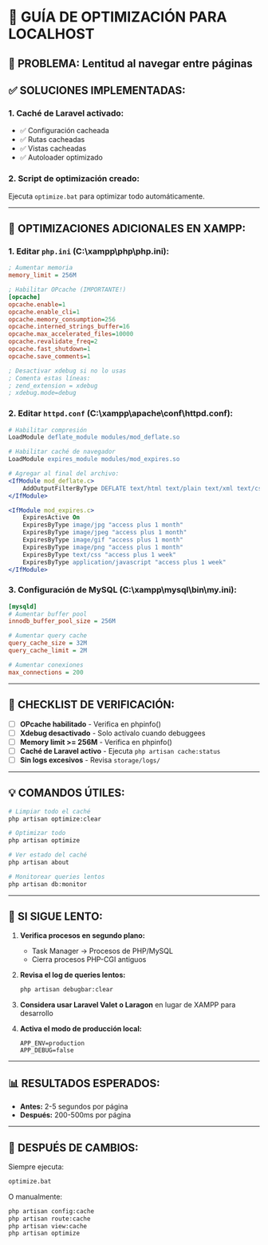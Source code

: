 # 🚀 GUÍA DE OPTIMIZACIÓN PARA LOCALHOST

## 🔴 **PROBLEMA: Lentitud al navegar entre páginas**

## ✅ **SOLUCIONES IMPLEMENTADAS:**

### 1. **Caché de Laravel activado:**
- ✅ Configuración cacheada
- ✅ Rutas cacheadas
- ✅ Vistas cacheadas
- ✅ Autoloader optimizado

### 2. **Script de optimización creado:**
Ejecuta `optimize.bat` para optimizar todo automáticamente.

---

## 🔧 **OPTIMIZACIONES ADICIONALES EN XAMPP:**

### 1. **Editar `php.ini` (C:\xampp\php\php.ini):**

```ini
; Aumentar memoria
memory_limit = 256M

; Habilitar OPcache (IMPORTANTE!)
[opcache]
opcache.enable=1
opcache.enable_cli=1
opcache.memory_consumption=256
opcache.interned_strings_buffer=16
opcache.max_accelerated_files=10000
opcache.revalidate_freq=2
opcache.fast_shutdown=1
opcache.save_comments=1

; Desactivar xdebug si no lo usas
; Comenta estas líneas:
; zend_extension = xdebug
; xdebug.mode=debug
```

### 2. **Editar `httpd.conf` (C:\xampp\apache\conf\httpd.conf):**

```apache
# Habilitar compresión
LoadModule deflate_module modules/mod_deflate.so

# Habilitar caché de navegador
LoadModule expires_module modules/mod_expires.so

# Agregar al final del archivo:
<IfModule mod_deflate.c>
    AddOutputFilterByType DEFLATE text/html text/plain text/xml text/css text/javascript application/javascript
</IfModule>

<IfModule mod_expires.c>
    ExpiresActive On
    ExpiresByType image/jpg "access plus 1 month"
    ExpiresByType image/jpeg "access plus 1 month"
    ExpiresByType image/gif "access plus 1 month"
    ExpiresByType image/png "access plus 1 month"
    ExpiresByType text/css "access plus 1 week"
    ExpiresByType application/javascript "access plus 1 week"
</IfModule>
```

### 3. **Configuración de MySQL (C:\xampp\mysql\bin\my.ini):**

```ini
[mysqld]
# Aumentar buffer pool
innodb_buffer_pool_size = 256M

# Aumentar query cache
query_cache_size = 32M
query_cache_limit = 2M

# Aumentar conexiones
max_connections = 200
```

---

## 🎯 **CHECKLIST DE VERIFICACIÓN:**

- [ ] **OPcache habilitado** - Verifica en phpinfo()
- [ ] **Xdebug desactivado** - Solo actívalo cuando debuggees
- [ ] **Memory limit >= 256M** - Verifica en phpinfo()
- [ ] **Caché de Laravel activo** - Ejecuta `php artisan cache:status`
- [ ] **Sin logs excesivos** - Revisa `storage/logs/`

---

## 💡 **COMANDOS ÚTILES:**

```bash
# Limpiar todo el caché
php artisan optimize:clear

# Optimizar todo
php artisan optimize

# Ver estado del caché
php artisan about

# Monitorear queries lentos
php artisan db:monitor
```

---

## 🚨 **SI SIGUE LENTO:**

1. **Verifica procesos en segundo plano:**
   - Task Manager → Procesos de PHP/MySQL
   - Cierra procesos PHP-CGI antiguos

2. **Revisa el log de queries lentos:**
   ```bash
   php artisan debugbar:clear
   ```

3. **Considera usar Laravel Valet o Laragon** en lugar de XAMPP para desarrollo

4. **Activa el modo de producción local:**
   ```env
   APP_ENV=production
   APP_DEBUG=false
   ```

---

## 📊 **RESULTADOS ESPERADOS:**

- **Antes:** 2-5 segundos por página
- **Después:** 200-500ms por página

---

## 🔄 **DESPUÉS DE CAMBIOS:**

Siempre ejecuta:
```bash
optimize.bat
```

O manualmente:
```bash
php artisan config:cache
php artisan route:cache
php artisan view:cache
php artisan optimize
```



